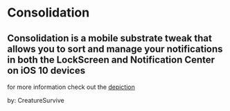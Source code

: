 # Consolidation
Consolidation is a mobile substrate tweak that allows you to sort and manage your notifications in both the LockScreen and Notification Center on iOS 10 devices
---
for more information check out the [depiction](https://www.creaturecoding.com/depictions/cydia/?p=consolidation)

by: CreatureSurvive
